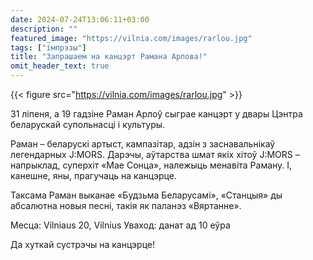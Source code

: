 ```yaml
---
date: 2024-07-24T13:06:11+03:00
description: ""
featured_image: "https://vilnia.com/images/rarlou.jpg"
tags: ["імпрэзы"]
title: "Запрашаем на канцэрт Рамана Арлова!"
omit_header_text: true
---
```


{{< figure src="https://vilnia.com/images/rarlou.jpg" >}}

31 ліпеня, a 19 гадзіне Раман Арлоў сыграе канцэрт у двары Цэнтра беларускай супольнасці і культуры.

Раман – беларускi артыст, кампазiтар, адзiн з заснавальнікаў легендарных J:MORS. Дарэчы, аўтарства шмат якiх хiтоў J:MORS – напрыклад, суперхiт «Мае Сонца», належыць менавiта Раману. І, канешне, яны, прагучаць на канцэрце.

Таксама Раман выканае «Будзьма Беларусамi», «Станцыя» ды абсалютна новыя песнi, такiя як паланэз «Вяртанне».

Месца: Vilniaus 20, Vilnius
Уваход: данат ад 10 еўра

Да хуткай сустрэчы на канцэрце!
